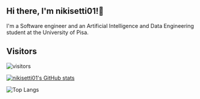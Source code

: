 ## Hi there, I'm nikisetti01!👋
I'm a Software engineer and an Artificial Intelligence and Data Engineering student at the University of Pisa.
## Visitors
![visitors](https://visitor-badge.glitch.me/badge?page_id=page.id&left_color=green&right_color=red)


[![nikisetti01's GitHub stats](https://github-readme-stats.vercel.app/api?username=nikisetti01&show_icons=true&theme=transparent&hide=issues)](https://github.com/anuraghazra/github-readme-stats)



![Top Langs](https://github-readme-stats.vercel.app/api/top-langs/?username=nikisetti01&layout=compact&hide=Ruby&theme=transparent)
